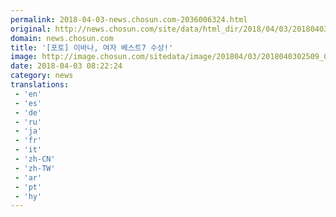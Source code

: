 ```yaml
---
permalink: 2018-04-03-news.chosun.com-2036006324.html
original: http://news.chosun.com/site/data/html_dir/2018/04/03/2018040302589.html
domain: news.chosun.com
title: '[포토] 이바나, 여자 베스트7 수상!'
image: http://image.chosun.com/sitedata/image/201804/03/2018040302509_0.jpg
date: 2018-04-03 08:22:24
category: news
translations: 
 - 'en'
 - 'es'
 - 'de'
 - 'ru'
 - 'ja'
 - 'fr'
 - 'it'
 - 'zh-CN'
 - 'zh-TW'
 - 'ar'
 - 'pt'
 - 'hy'
---
```


